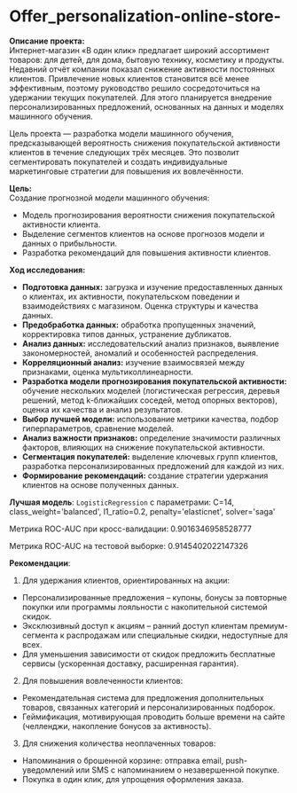 # Offer_personalization-online-store-

**Описание проекта:**\
Интернет-магазин «В один клик» предлагает широкий ассортимент товаров: для детей, для дома, бытовую технику, косметику и продукты. Недавний отчёт компании показал снижение активности постоянных клиентов. Привлечение новых клиентов становится всё менее эффективным, поэтому руководство решило сосредоточиться на удержании текущих покупателей. Для этого планируется внедрение персонализированных предложений, основанных на данных и моделях машинного обучения.

Цель проекта — разработка модели машинного обучения, предсказывающей вероятность снижения покупательской активности клиентов в течение следующих трёх месяцев. Это позволит сегментировать покупателей и создать индивидуальные маркетинговые стратегии для повышения их вовлечённости.

**Цель:**\
Создание прогнозной модели машинного обучения:

- Модель прогнозирования вероятности снижения покупательской активности клиента.
- Выделение сегментов клиентов на основе прогнозов модели и данных о прибыльности.
- Разработка рекомендаций для повышения активности клиентов.

**Ход исследования:**

- **Подготовка данных:** загрузка и изучение предоставленных данных о клиентах, их активности, покупательском поведении и взаимодействиях с магазином. Оценка структуры и качества данных.
- **Предобработка данных:** обработка пропущенных значений, корректировка типов данных, устранение дубликатов.
- **Анализ данных:** исследовательский анализ признаков, выявление закономерностей, аномалий и особенностей распределения.
- **Корреляционный анализ:** изучение взаимосвязей между признаками, оценка мультиколлинеарности.
- **Разработка модели прогнозирования покупательской активности:** обучение нескольких моделей (логистическая регрессия, деревья решений, метод k-ближайших соседей, метод опорных векторов), оценка их качества и анализ результатов.
- **Выбор лучшей модели:** использование метрики качества, подбор гиперпараметров, сравнение моделей.
- **Анализ важности признаков:** определение значимости различных факторов, влияющих на снижение покупательской активности.
- **Сегментация покупателей:** выделение ключевых групп клиентов, разработка персонализированных предложений для каждой из них.
- **Формирование рекомендаций:** создание стратегии удержания клиентов на основе полученных данных.

**Лучшая модель**:
`LogisticRegression` с параметрами: C=14, class_weight='balanced', l1_ratio=0.2,
                                    penalty='elasticnet', solver='saga'

Метрика ROC-AUC при кросс-валидации: 0.9016346958528777

Метрика ROC-AUC на тестовой выборке: 0.9145402022147326

**Рекомендации**:
1. Для удержания клиентов, ориентированных на акции:
- Персонализированные предложения – купоны, бонусы за повторные покупки или программы лояльности с накопительной системой скидок.
- Эксклюзивный доступ к акциям – ранний доступ клиентам премиум-сегмента к распродажам или специальные скидки, недоступные для всех.
- Для уменьшения зависимости от скидок предложить бесплатные сервисы (ускоренная доставку, расширенная гарантия).

2. Для повышения вовлеченности клиентов:
- Рекомендательная система для предложения дополнительных товаров, связанных категорий и персонализированных подборок.
- Геймификация, мотивирующая проводить больше времени на сайте (челленджи, накопление бонусов за активность).

3. Для снижения количества неоплаченных товаров:
- Напоминания о брошенной корзине: отправка email, push-уведомлений или SMS с напоминанием о незавершенной покупке.
- Покупка в один клик, для упрощения оформления заказа.


